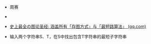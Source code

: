 * 周赛
* 
* [史上最全の图论圣经: 涵盖所有「存图方式」与「最短路算法」 (qq.com)](https://mp.weixin.qq.com/s/wnRQ_9CckAmlQaAjo7q_0w)



* 输入两个字符串S、T，在S中找出包含T字符串的最短子字符串